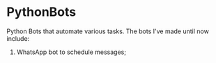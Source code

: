 # PythonBots
Python Bots that automate various tasks.
The bots I've made until now include:
1) WhatsApp bot to schedule messages;
